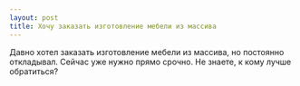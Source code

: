 ```yaml
---
layout: post 
title: Хочу заказать изготовление мебели из массива 
--- 
```

Давно хотел заказать изготовление мебели из массива, но постоянно откладывал. Сейчас уже нужно прямо срочно. Не знаете, к кому лучше обратиться?
